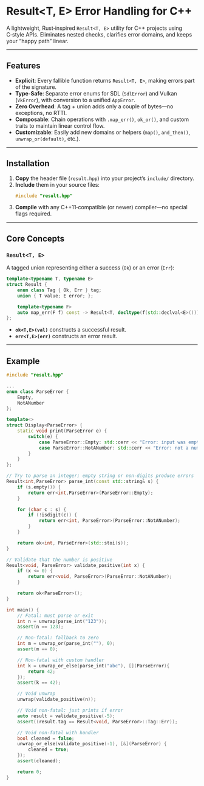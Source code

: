 # Result<T, E> Error Handling for C++

A lightweight, Rust‑inspired `Result<T, E>` utility for C++ projects using C‑style APIs. 
Eliminates nested checks, clarifies error domains, and keeps your “happy path” linear.

---

## Features

- **Explicit**: Every fallible function returns `Result<T, E>`, making errors part of the signature.
- **Type‑Safe**: Separate error enums for SDL (`SdlError`) and Vulkan (`VkError`), with conversion to a unified `AppError`.
- **Zero Overhead**: A tag + union adds only a couple of bytes—no exceptions, no RTTI.
- **Composable**: Chain operations with `.map_err()`, `ok_or()`, and custom traits to maintain linear control flow.
- **Customizable**: Easily add new domains or helpers (`map()`, `and_then()`, `unwrap_or(default)`, etc.).

---

## Installation

1. **Copy** the header file (`result.hpp`) into your project’s `include/` directory.  
2. **Include** them in your source files:
   ```cpp
   #include "result.hpp"
   ```
3. **Compile** with any C++11‑compatible (or newer) compiler—no special flags required.

---

## Core Concepts

### `Result<T, E>`

A tagged union representing either a success (`Ok`) or an error (`Err`):

```cpp
template<typename T, typename E>
struct Result {
    enum class Tag { Ok, Err } tag;
    union { T value; E error; };

    template<typename F>
    auto map_err(F f) const -> Result<T, decltype(f(std::declval<E>()))>;
};
```

- **`ok<T,E>(val)`** constructs a successful result.  
- **`err<T,E>(err)`** constructs an error result.

---

## Example

```cpp
#include "result.hpp"

...
enum class ParseError {
    Empty, 
    NotANumber 
};

template<>
struct Display<ParseError> {
    static void print(ParseError e) {
        switch(e) {
            case ParseError::Empty: std::cerr << "Error: input was empty\n"; break;
            case ParseError::NotANumber: std::cerr << "Error: not a number\n"; break;
        }
    }
};

// Try to parse an integer; empty string or non‑digits produce errors
Result<int,ParseError> parse_int(const std::string& s) {
    if (s.empty()) {
        return err<int,ParseError>(ParseError::Empty);
    }

    for (char c : s) {
        if (!isdigit(c)) {
            return err<int, ParseError>(ParseError::NotANumber);
        }
    }

    return ok<int, ParseError>(std::stoi(s));
}

// Validate that the number is positive
Result<void, ParseError> validate_positive(int x) {
    if (x <= 0) {
        return err<void, ParseError>(ParseError::NotANumber);
    }

    return ok<ParseError>();
}

int main() {
    // Fatal: must parse or exit
    int n = unwrap(parse_int("123"));
    assert(n == 123);

    // Non‑fatal: fallback to zero
    int m = unwrap_or(parse_int(""), 0);
    assert(m == 0);

    // Non‑fatal with custom handler
    int k = unwrap_or_else(parse_int("abc"), [](ParseError){
        return 42;
    });
    assert(k == 42);

    // Void unwrap
    unwrap(validate_positive(n));

    // Void non‑fatal: just prints if error
    auto result = validate_positive(-5);
    assert((result.tag == Result<void, ParseError>::Tag::Err));

    // Void non‑fatal with handler
    bool cleaned = false;
    unwrap_or_else(validate_positive(-1), [&](ParseError) {
        cleaned = true;
    });
    assert(cleaned);

    return 0;
}
```

